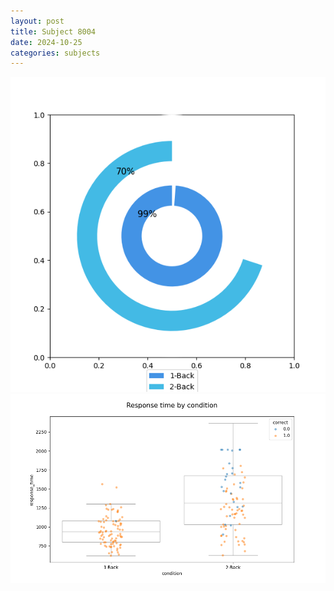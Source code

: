 ```yaml
---
layout: post
title: Subject 8004
date: 2024-10-25
categories: subjects
---
```


![](data/8004/run-2/8004_accuracy_by_condition.png)
![](data/8004/run-2/8004_response_time_by_condition.png)
